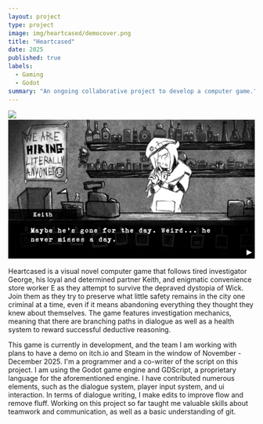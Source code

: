```yaml
---
layout: project
type: project
image: img/heartcased/democover.png
title: "Heartcased"
date: 2025
published: true
labels:
  - Gaming
  - Godot
summary: "An ongoing collaborative project to develop a computer game."
---
```


<img class="img-fluid" src="../img/heartcased/Title_Screen_Mockup_GIF.gif">
<img class="img-fluid" src="../img/heartcased/store.png">


Heartcased is a visual novel computer game that follows tired investigator George, his loyal and determined partner Keith, and enigmatic convenience store worker E as they attempt to survive the depraved dystopia of Wick. Join them as they try to preserve what little safety remains in the city one criminal at a time, even if it means abandoning everything they thought they knew about themselves. The game features investigation mechanics, meaning that there are branching paths in dialogue as well as a health system to reward successful deductive reasoning.

This game is currently in development, and the team I am working with plans to have a demo on itch.io and Steam in the window of November - December 2025. I'm a programmer and a co-writer of the script on this project. I am using the Godot game engine and GDScript, a proprietary language for the aforementioned engine. I have contributed numerous elements, such as the dialogue system, player input system, and ui interaction. In terms of dialogue writing, I make edits to improve flow and remove fluff. Working on this project so far taught me valuable skills about teamwork and communication, as well as a basic understanding of git.
